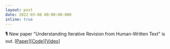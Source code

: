 ```yaml
---
layout: post
date: 2022-03-08 00:00:00-000
inline: true
---
```


🎙 New paper "Understanding Iterative Revision from Human-Written Text" is out. [[Paper](https://aclanthology.org/2022.acl-long.250/)][[Code](https://github.com/vipulraheja/IteraTeR)][[Video](https://aclanthology.org/2022.acl-long.250.mp4)]